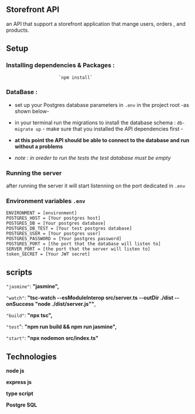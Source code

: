 ## Storefront API
an API that support a storefront application that mange users, orders , and products.

## Setup
### Installing dependencies & Packages :
						`npm install`
### DataBase :
- set up your Postgres database parameters in `.env`  in the project root -as shown below-
- in your terminal run the migrations to install the database schema : `db-migrate up` - make sure that you installed the API dependencies first -

- **at this point  the API should be able to connect to the database and run without a problems**

- *note : in oreder to run the tests the test database must be empty*

### Running the server 
after running the server it will start listenning on the port dedicated in `.env` 

### Environment variables `.env`
    ENVIRONMENT = [environment]
    POSTGRES_HOST = [Your postgres host]
    POSTGRES_DB = [Your postgres database]
    POSTGRES_DB_TEST = [Your test postgres database]
    POSTGRES_USER = [Your postgres user]
    POSTGRES_PASSWORD = [Your postgres password]
    POSTGRES_PORT = [the port that the database will listen to]
    SERVER_PORT = [the port that the server will listen to]
    token_SECRET = [Your JWT secret]
 

  
## scripts

`"jasmine"`: **"jasmine",**

`"watch"`: **"tsc-watch --esModuleInterop src/server.ts --outDir ./dist --onSuccess \"node ./dist/server.js\""**,

`"build"`: **"npx tsc",**

`"test`": **"npm run build && npm run jasmine",**

`"start"`: **"npx nodemon src/index.ts"**

## Technologies
**node js**

**express js**

**type script**

**Postgre SQL**

